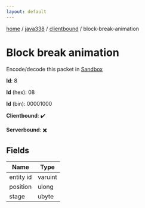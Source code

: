```yaml
---
layout: default
---
```


[home](/)  /  [java338](/protocol/java338)  /  [clientbound](/protocol/java338/clientbound)  /  block-break-animation

# Block break animation

Encode/decode this packet in [Sandbox](../../../sandbox/java338#Clientbound.BlockBreakAnimation)

**Id**: 8

**Id** (hex): 08

**Id** (bin): 00001000

**Clientbound**: ✔️

**Serverbound**: ✖️

## Fields

Name | Type
---|---
entity id | varuint
position | ulong
stage | ubyte
